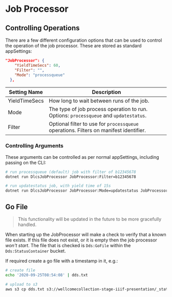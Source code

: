 # Job Processor

## Controlling Operations

There are a few different configuration options that can be used to control the operation of the job processor. These are stored as standard appSettings:

```json
"JobProcessor": {
    "YieldTimeSecs": 60,
    "Filter": "",
    "Mode": "processqueue"
  },
```

| Setting Name  | Description                                                                           |
|---------------|---------------------------------------------------------------------------------------|
| YieldTimeSecs | How long to wait between runs of the job.                                             |
| Mode          | The type of job process operation to run. Options: `processqueue` and `updatestatus`. |
| Filter        | Optional filter to use for `processqueue` operations. Filters on manifest identifier. |

### Controlling Arguments

These arguments can be controlled as per normal appSettings, including passing on the CLI:

```bash
# run processqueue (default) job with filter of b12345678 
dotnet run DlcsJobProcessor JobProcessor:Filter=b12345678

# run updatestatus job, with yield time of 15s
dotnet run DlcsJobProcessor JobProcessor:Mode=updatestatus JobProcessor:YieldTimeSecs=15
```

## Go File

> This functionality will be updated in the future to be more gracefully handled.

When starting up the JobProcessor will make a check to verify that a known file exists. If this file does not exist, or it is empty then the job processor _won't start_. The file that is checked is `Dds:GoFile` within the `Dds:StatusContainer` bucket.

If required create a go file with a timestamp in it, e.g.:

```bash
# create file
echo '2020-09-25T08:54:08' | dds.txt

# upload to s3
aws s3 cp dds.txt s3://wellcomecollection-stage-iiif-presentation/_status/
```